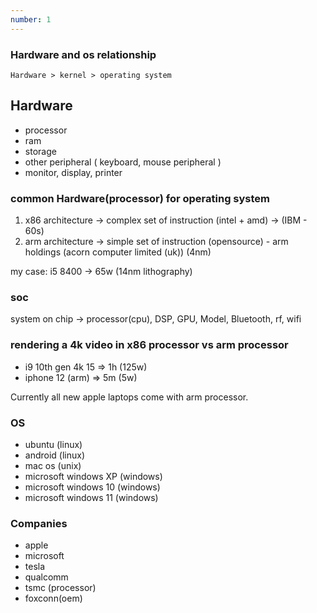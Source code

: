 ```yaml
---
number: 1 
---
```


### Hardware and os relationship

`Hardware > kernel > operating system`

## Hardware
* processor
* ram
* storage
* other peripheral ( keyboard, mouse peripheral )
* monitor, display, printer


###  common Hardware(processor) for operating system     

1. x86 architecture -> complex set of instruction (intel + amd) -> (IBM - 60s)      
2. arm architecture -> simple set of instruction (opensource) - arm holdings (acorn computer limited (uk)) (4nm)

my case: i5 8400 -> 65w (14nm lithography)

### soc    

system on chip -> processor(cpu), DSP, GPU, Model, Bluetooth, rf, wifi


### rendering a 4k video in x86 processor vs arm processor

* i9 10th gen 4k 15 => 1h (125w)
* iphone 12 (arm) => 5m (5w)

Currently all new apple laptops come with arm processor.    

### OS
* ubuntu (linux)
* android (linux)
* mac os (unix)
* microsoft windows XP (windows)
* microsoft windows 10 (windows)
* microsoft windows 11 (windows)

### Companies 
* apple
* microsoft
* tesla
* qualcomm
* tsmc (processor)
* foxconn(oem)




